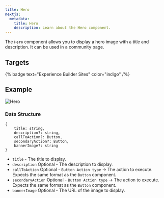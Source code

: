 ```yaml
---
title: Hero
nextjs:
  metadata:
    title: Hero
    description: Learn about the Hero component.
---
```


The `Hero` component allows you to display a hero image with a title and description. It can be used
in a community page.

## Targets

{% badge text="Experience Builder Sites" color="indigo" /%}

## Example

![Hero](./../../assets/components/hero/hero.png)

### Data Structure

```
{
    title: string,
    description?: string,
    callToAction?: Button,
    secondaryAction?: Button,
    bannerImage?: string
}
```

- `title` - The title to display.
- `description` Optional - The description to display.
- `callToAction` Optional - `Button Action type` -> The action to execute. Expects the same format as the `Button`
  component.
- `secondaryAction` Optional - `Button Action type` -> The action to execute. Expects the same format as the `Button`
  component.
- `bannerImage` Optional - The URL of the image to display.
